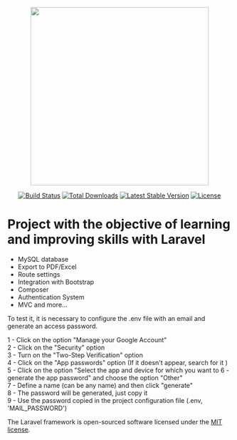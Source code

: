 <p align="center"><a href="https://laravel.com" target="_blank"><img src="https://raw.githubusercontent.com/laravel/art/master/logo-lockup/5%20SVG/2%20CMYK/1%20Full%20Color/laravel-logolockup-cmyk-red.svg" width="400"></a></p>

<p align="center">
<a href="https://travis-ci.org/laravel/framework"><img src="https://travis-ci.org/laravel/framework.svg" alt="Build Status"></a>
<a href="https://packagist.org/packages/laravel/framework"><img src="https://img.shields.io/packagist/dt/laravel/framework" alt="Total Downloads"></a>
<a href="https://packagist.org/packages/laravel/framework"><img src="https://img.shields.io/packagist/v/laravel/framework" alt="Latest Stable Version"></a>
<a href="https://packagist.org/packages/laravel/framework"><img src="https://img.shields.io/packagist/l/laravel/framework" alt="License"></a>
</p>

# Project with the objective of learning and improving skills with Laravel

- MySQL database
- Export to PDF/Excel
- Route settings
- Integration with Bootstrap
- Composer
- Authentication System
- MVC and more...

To test it, it is necessary to configure the .env file with an email and generate an access password.

1 - Click on the option "Manage your Google Account" <br/>
2 - Click on the "Security" option <br/>
3 - Turn on the "Two-Step Verification" option <br/>
4 - Click on the "App passwords" option (If it doesn't appear, search for it ) <br/>
5 - Click on the option "Select the app and device for which you want to 6 - generate the app password" and choose the option "Other" <br/>
7 - Define a name (can be any name) and then click "generate" <br/>
8 - The password will be generated, just copy it <br/>
9 - Use the password copied in the project configuration file (.env, 'MAIL_PASSWORD') <br/>


The Laravel framework is open-sourced software licensed under the [MIT license](https://opensource.org/licenses/MIT).
